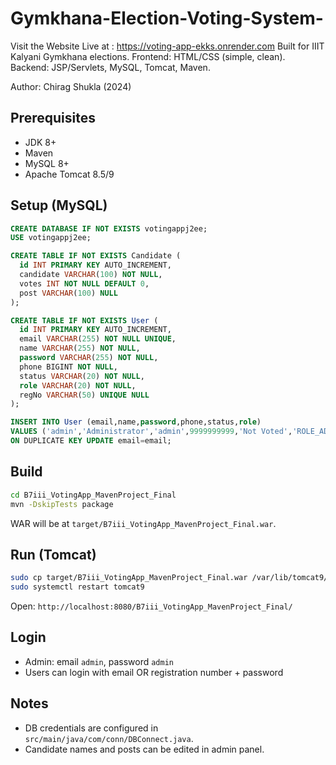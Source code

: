 # Gymkhana-Election-Voting-System-

Visit the Website Live at : https://voting-app-ekks.onrender.com
Built for IIIT Kalyani Gymkhana elections. Frontend: HTML/CSS (simple, clean). Backend: JSP/Servlets, MySQL, Tomcat, Maven.

Author: Chirag Shukla (2024)

## Prerequisites
- JDK 8+
- Maven
- MySQL 8+
- Apache Tomcat 8.5/9

## Setup (MySQL)
```sql
CREATE DATABASE IF NOT EXISTS votingappj2ee;
USE votingappj2ee;

CREATE TABLE IF NOT EXISTS Candidate (
  id INT PRIMARY KEY AUTO_INCREMENT,
  candidate VARCHAR(100) NOT NULL,
  votes INT NOT NULL DEFAULT 0,
  post VARCHAR(100) NULL
);

CREATE TABLE IF NOT EXISTS User (
  id INT PRIMARY KEY AUTO_INCREMENT,
  email VARCHAR(255) NOT NULL UNIQUE,
  name VARCHAR(255) NOT NULL,
  password VARCHAR(255) NOT NULL,
  phone BIGINT NOT NULL,
  status VARCHAR(20) NOT NULL,
  role VARCHAR(20) NOT NULL,
  regNo VARCHAR(50) UNIQUE NULL
);

INSERT INTO User (email,name,password,phone,status,role)
VALUES ('admin','Administrator','admin',9999999999,'Not Voted','ROLE_ADMIN')
ON DUPLICATE KEY UPDATE email=email;
```

## Build
```bash
cd B7iii_VotingApp_MavenProject_Final
mvn -DskipTests package
```
WAR will be at `target/B7iii_VotingApp_MavenProject_Final.war`.

## Run (Tomcat)
```bash
sudo cp target/B7iii_VotingApp_MavenProject_Final.war /var/lib/tomcat9/webapps/
sudo systemctl restart tomcat9
```
Open: `http://localhost:8080/B7iii_VotingApp_MavenProject_Final/`

## Login
- Admin: email `admin`, password `admin`
- Users can login with email OR registration number + password

## Notes
- DB credentials are configured in `src/main/java/com/conn/DBConnect.java`.
- Candidate names and posts can be edited in admin panel.


